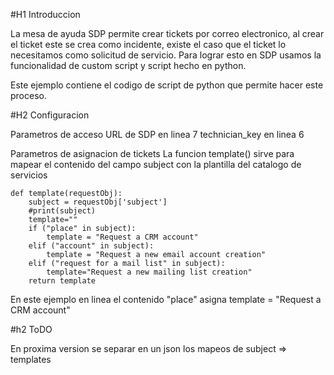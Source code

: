 #H1
Introduccion

La mesa de ayuda SDP permite crear tickets por correo electronico, al crear el ticket este se crea como incidente, existe el caso que el ticket lo necesitamos como solicitud de servicio.
Para lograr esto en SDP usamos la funcionalidad de custom script y script hecho en python.

Este ejemplo contiene el codigo de script de python que permite hacer este proceso.

#H2
Configuracion

Parametros de acceso
URL de SDP en linea 7
technician_key en linea 6

Parametros de asignacion de tickets
La funcion template() sirve para mapear el contenido del campo subject con la plantilla del catalogo de servicios

```
def template(requestObj):
    subject = requestObj['subject']
    #print(subject)
    template=""
    if ("place" in subject):
    	template = "Request a CRM account"
    elif ("account" in subject):
    	template = "Request a new email account creation"
    elif ("request for a mail list" in subject):
    	template="Request a new mailing list creation"
    return template
```

En este ejemplo en linea el contenido "place" asigna template = "Request a CRM account"


#h2
ToDO

En proxima version se separar en un json los mapeos de subject => templates
